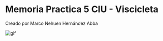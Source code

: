 # Memoria Practica 5 CIU - Viscicleta
 Creado por Marco Nehuen Hernández Abba

![gif](https://user-images.githubusercontent.com/47418876/158081196-1479c97d-8f6e-4849-a320-8c04ca23eadb.gif)
